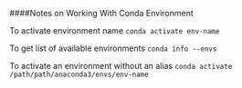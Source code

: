 ####Notes on Working With Conda Environment

To activate environment name
`conda activate env-name`

To get list of available environments
`conda info --envs`

To activate an environment without an alias
`conda activate /path/path/anaconda3/envs/env-name`

